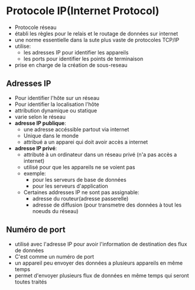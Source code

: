 # Protocole IP(Internet Protocol)

- Protocole réseau
- établi les règles pour le relais et le routage de données sur internet
- une norme essentielle dans la sute plus vaste de protocoles TCP/IP
- utilise:
  - les adresses IP pour identifier les appareils
  - les ports pour identifier les points de terminaison
- prise en charge de la création de sous-reseau

## Adresses IP

- Pour identifier l'hôte sur un réseau
- Pour identifier la localisation l'hôte
- attribution dynamique ou statique
- varie selon le réseau
- **adresse IP publique**:
  - une adresse accéssible partout via internet
  - Unique dans le monde
  - attribué a un apparei qui doit avoir accès a internet
- **adresse IP privé**:
  - attributé à un ordinateur dans un réseau privé (n'a pas accès a internet)
  - utilisé pour que les appareils ne se voient pas
  - exemple:
    - pour les serveurs de base de données
    - pour les serveurs d'application
  - Certaines addresses IP ne sont pas assignable:
    - adresse du routeur(adresse passerelle)
    - adresse de diffusion (pour transmetre des données à tout les noeuds du réseau)

## Numéro de port

- utilisé avec l'adresse IP pour avoir l'information de destination des flux de données
- C'est comme un numéro de port
- un appareil peu envoyer des données a plusieurs appareils en même temps
- permet d'envoyer plusieurs flux de données en même temps qui seront toutes traités
